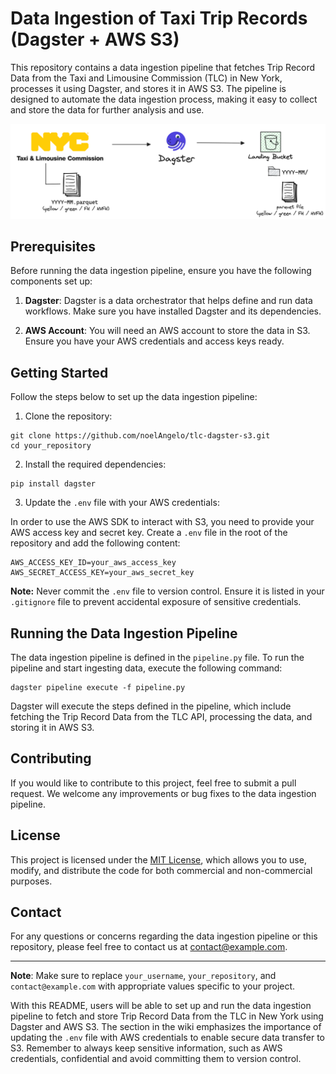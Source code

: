 # Data Ingestion of Taxi Trip Records (Dagster + AWS S3)

This repository contains a data ingestion pipeline that fetches Trip Record Data from the Taxi and Limousine Commission (TLC) in New York, processes it using Dagster, and stores it in AWS S3. The pipeline is designed to automate the data ingestion process, making it easy to collect and store the data for further analysis and use.

![Workflow](https://github.com/noelAngelo/tlc-dagster-s3/blob/main/assets/tlc-dagster-s3.png?raw=true)

## Prerequisites

Before running the data ingestion pipeline, ensure you have the following components set up:

1. **Dagster**: Dagster is a data orchestrator that helps define and run data workflows. Make sure you have installed Dagster and its dependencies.

2. **AWS Account**: You will need an AWS account to store the data in S3. Ensure you have your AWS credentials and access keys ready.

## Getting Started

Follow the steps below to set up the data ingestion pipeline:

1. Clone the repository:

```shell
git clone https://github.com/noelAngelo/tlc-dagster-s3.git
cd your_repository
```

2. Install the required dependencies:

```shell
pip install dagster
```

3. Update the `.env` file with your AWS credentials:

In order to use the AWS SDK to interact with S3, you need to provide your AWS access key and secret key. Create a `.env` file in the root of the repository and add the following content:

```dotenv
AWS_ACCESS_KEY_ID=your_aws_access_key
AWS_SECRET_ACCESS_KEY=your_aws_secret_key
```

**Note:** Never commit the `.env` file to version control. Ensure it is listed in your `.gitignore` file to prevent accidental exposure of sensitive credentials.

## Running the Data Ingestion Pipeline

The data ingestion pipeline is defined in the `pipeline.py` file. To run the pipeline and start ingesting data, execute the following command:

```
dagster pipeline execute -f pipeline.py
```

Dagster will execute the steps defined in the pipeline, which include fetching the Trip Record Data from the TLC API, processing the data, and storing it in AWS S3.

## Contributing

If you would like to contribute to this project, feel free to submit a pull request. We welcome any improvements or bug fixes to the data ingestion pipeline.

## License

This project is licensed under the [MIT License](LICENSE), which allows you to use, modify, and distribute the code for both commercial and non-commercial purposes.

## Contact

For any questions or concerns regarding the data ingestion pipeline or this repository, please feel free to contact us at contact@example.com.

---
**Note**: Make sure to replace `your_username`, `your_repository`, and `contact@example.com` with appropriate values specific to your project.

With this README, users will be able to set up and run the data ingestion pipeline to fetch and store Trip Record Data from the TLC in New York using Dagster and AWS S3. The section in the wiki emphasizes the importance of updating the `.env` file with AWS credentials to enable secure data transfer to S3. Remember to always keep sensitive information, such as AWS credentials, confidential and avoid committing them to version control.
